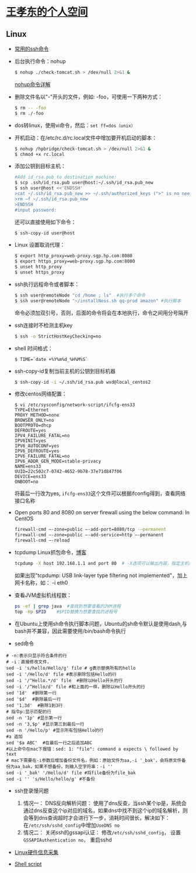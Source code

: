 # [王孝东的个人空间](https://scm-git.github.io/)
## Linux

* [常用的ssh命令](http://www.open-open.com/lib/view/open1357655816512.html)

* 后台执行命令：nohup
  ```bash
  $ nohup ./check-tomcat.sh > /dev/null 2>&1 &
  ```
  [nohup命令详解](http://www.cnblogs.com/yinzx/p/4658536.html)

* 删除文件名以"-"开头的文件，例如: -foo，可使用一下两种方式：
  ```bash
  $ rm -- -foo
  $ rm ./-foo
  ```
  
* dos转linux，使用vi命令，然后：`set ff=dos（unix）`

* 开机启动：在/etc/rc.d/rc.local文件中增加要开机启动的脚本：
  ```bash
  $ nohup /hpbridge/check-tomcat.sh > /dev/null 2>&1 &
  $ chmod +x rc.local
  ```
  
* 添加公钥到目标主机：
  ```bash
  #Add id_rsa.pub to destination machine:
  $ scp .ssh/id_rsa.pub user@host:~/.ssh/id_rsa.pub_new
  $ ssh user@host <<'ENDSSH'
  >cat ~/.ssh/id_rsa.pub_new >> ~/.ssh/authorized_keys (">" is no need)
  >rm –f ~/.ssh/id_rsa.pub_new
  >ENDSSH
  #input password:
  ```
  还可以直接使用如下命令：
  ```bash
  $ ssh-copy-id user@host
  ```
  
* Linux 设置取消代理：
  ```bash
  $ export http_proxy=web-proxy.sgp.hp.com:8080
  $ export https_proxy=web-proxy.sgp.hp.com:8080
  $ unset http_proxy
  $ unset https_proxy
  ```
  
* ssh执行远程命令或者脚本：
  ```bash
  $ ssh user@remoteNode "cd /home ; ls"  #执行多个命令
  $ ssh user@remoteNode "~/installNess.sh qq-prod amazon" #执行脚本
  ```
  命令必须加双引号，否则，后面的命令将会在本地执行，命令之间用分号隔开
  
* ssh连接时不检测主机key
  ```bash
  $ ssh -o StrictHostKeyChecking=no
  ```

* shell 时间格式：
   ```
   $ TIME=`date +%Y%m%d_%H%M%S`
   ```

* ssh-copy-id复制当前主机的公钥到目标机器
  ```bash
  $ ssh-copy-id -i ~/.ssh/id_rsa.pub wxd@local_centos2
  ```
  
* 修改centos网络配置：
  ```
  $ vi /etc/sysconfig/network-script/ifcfg-ens33
  TYPE=Ethernet
  PROXY_METHOD=none
  BROWSER_ONLY=no
  BOOTPROTO=dhcp
  DEFROUTE=yes
  IPV4_FAILURE_FATAL=no
  IPV6INIT=yes
  IPV6_AUTOCONF=yes
  IPV6_DEFROUTE=yes
  IPV6_FAILURE_FATAL=no
  IPV6_ADDR_GEN_MODE=stable-privacy
  NAME=ens33
  UUID=22c502c7-0742-4652-9b78-37e71d847f06
  DEVICE=ens33
  ONBOOT=no
  ```
  将最后一行改为yes, `ifcfg-ens33`这个文件可以根据ifconfig得到，查看网络接口名称
  
* Open ports 80 and 8080 on server firewall using the below command: In CentOS
  ```bash
  firewall-cmd –-zone=public –-add-port=8080/tcp -–permanent
  firewall-cmd –-zone=public –-add-service=http –-permanent
  firewall-cmd –-reload  
  ```

* tcpdump Linux抓包命令，[博客](http://www.cnblogs.com/eavn/archive/2010/08/31/1813815.html)
  ```bash
  tcpdump -X host 192.168.1.1 and port 80  # -X选项可以输出内容，指定主机和端口
  ```
  如果出现"tcpdump: USB link-layer type filtering not implemented"，加上网卡名称，如： -i eth0
  
* 查看JVM虚拟机线程数：
  ```bash
  ps -ef | grep java  #查找到想要查看的JVM进程
  top -Hp $PID    #$PID替换为想要查找的进程号
  ```

* 在Ubuntu上使用sh命令执行脚本问题，Ubuntu的sh命令默认是使用dash,与bash并不兼容，因此需要使用/bin/bash命令执行

* sed命令
```
# -n:表示只显示符合条件的行
# -i：直接修改文件，
sed -i 's/hello/Hello/g' file # g表示替换所有的hello
sed -i '/Hello/d' file #表示删除包括Hello的行
sed -i '/^Hello.*/d' file  #删除以Hello开头的行
sed -i '/^Hello/d' file #和上面的一样，删除以Hello开头的行
sed '1d'  #删除第一行
sed '$d'  #删除最后一行
sed '1,3d'  #删除1到3行
# 指令p:显示匹配的行
sed -n '1p' #显示第一行
sed -n '3,$p' #显示第三到最后一行
sed -n '/Hello/p' #显示所有包括Hello的行
#a 追加
sed '$a ABC'  #在最后一行之后追加ABC
#以上命令在mac下报错：sed: 1: "file": command a expects \ followed by text
# mac下需要在-i参数后增加备份文件名，例如：原始文件为aa,-i '_bak'，会将原文件备份为aa_bak，如果不想备份，则输入空字符串：-i ''
sed -i '_bak' '/Hello/d' file #将file备份为file_bak
sed -i '' 's/Hello/hello/g' #不备份
```

  * ssh登录慢问题
    1. 情况一： DNS反向解析问题： 使用了dns反查，当ssh某个ip是，系统会通过dns反查这个ip对应的域名，如果dns中找不到这个ip的域名解析，则会等到dns查询超时才会进行下一步，消耗时间很长，解决如下：在`/etc/ssh/sshd_config`中增加`UseDNS no`
    2. 情况二： 关闭ssh的gssapi认证： 修改`/etc/ssh/sshd_config`， 设置`GSSAPIAuthentication no`， 重启sshd

* [Linux硬件信息采集](./linux_collect.md)
* [Shell script](./shell_script.md)


  
